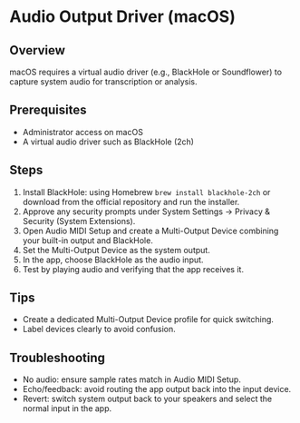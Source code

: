 # Audio Output Driver (macOS)

## Overview

macOS requires a virtual audio driver (e.g., BlackHole or Soundflower) to capture system audio for transcription or analysis.

## Prerequisites

- Administrator access on macOS
- A virtual audio driver such as BlackHole (2ch)

## Steps

1. Install BlackHole: using Homebrew `brew install blackhole-2ch` or download from the official repository and run the installer.
2. Approve any security prompts under System Settings -> Privacy & Security (System Extensions).
3. Open Audio MIDI Setup and create a Multi-Output Device combining your built-in output and BlackHole.
4. Set the Multi-Output Device as the system output.
5. In the app, choose BlackHole as the audio input.
6. Test by playing audio and verifying that the app receives it.

## Tips

- Create a dedicated Multi-Output Device profile for quick switching.
- Label devices clearly to avoid confusion.

## Troubleshooting

- No audio: ensure sample rates match in Audio MIDI Setup.
- Echo/feedback: avoid routing the app output back into the input device.
- Revert: switch system output back to your speakers and select the normal input in the app.

